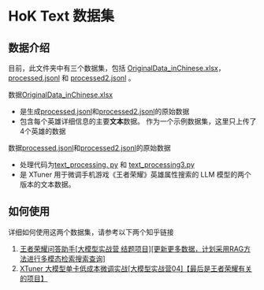 # HoK Text 数据集

## 数据介绍

目前，此文件夹中有三个数据集，包括 [OriginalData_inChinese.xlsx](./OriginalData_inChinese.xlsx)， [processed.jsonl](./processed.jsonl) 和 [processed2.jsonl](./processed2.jsonl) 。

数据[OriginalData_inChinese.xlsx](./OriginalData_inChinese.xlsx)

- 是生成[processed.jsonl](./processed.jsonl)和[processed2.jsonl](./processed2.jsonl)的原始数据
- 包含每个英雄详细信息的主要**文本**数据。  作为一个示例数据集，这里只上传了4个英雄的数据

数据[processed.jsonl](./processed.jsonl)和[processed2.jsonl](./processed2.jsonl)的原始数据

- 处理代码为[text_processing. py](./text_processing.py) 和 [text_processing3.py](./text_processing3.py) 
- 是 XTuner 用于微调手机游戏《王者荣耀》英雄属性搜索的 LLM 模型的两个版本的文本数据。

## 如何使用

详细如何使用这两个数据集，请参考以下两个知乎链接

1. [王者荣耀问答助手[大模型实战营 结题项目][更新更多数据，计划采用RAG方法进行多模态检索搜索查询]](https://zhuanlan.zhihu.com/p/683656455)
2. [XTuner 大模型单卡低成本微调实战[大模型实战营04]【最后是王者荣耀有关的项目】](https://zhuanlan.zhihu.com/p/682241646)
